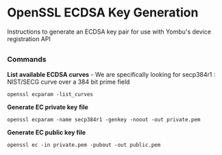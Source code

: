# OpenSSL ECDSA Key Generation

Instructions to generate an ECDSA key pair for use with Yombu's device registration API

## 
### Commands
**List available ECDSA curves** - We are specifically looking for secp384r1 :  NIST/SECG curve over a 384 bit prime field

```openssl ecparam -list_curves```


**Generate EC private key file**

```openssl ecparam -name secp384r1 -genkey -noout -out private.pem```


**Generate EC public key file**

```openssl ec -in private.pem -pubout -out public.pem```



